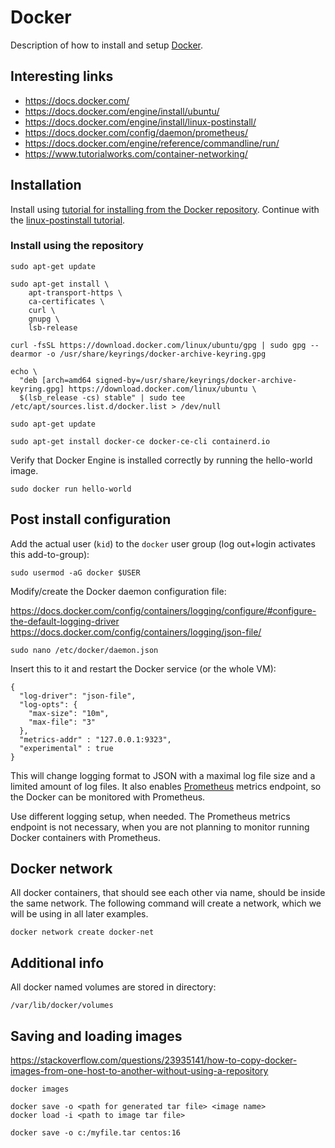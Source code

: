 # Docker

Description of how to install and setup [Docker](https://www.docker.com). 

## Interesting links

- https://docs.docker.com/
- https://docs.docker.com/engine/install/ubuntu/
- https://docs.docker.com/engine/install/linux-postinstall/
- https://docs.docker.com/config/daemon/prometheus/
- https://docs.docker.com/engine/reference/commandline/run/
- https://www.tutorialworks.com/container-networking/

## Installation

Install using [tutorial for installing from the Docker repository](https://docs.docker.com/engine/install/ubuntu/). Continue with the [linux-postinstall tutorial](https://docs.docker.com/engine/install/linux-postinstall/).

### Install using the repository

```
sudo apt-get update

sudo apt-get install \
    apt-transport-https \
    ca-certificates \
    curl \
    gnupg \
    lsb-release

curl -fsSL https://download.docker.com/linux/ubuntu/gpg | sudo gpg --dearmor -o /usr/share/keyrings/docker-archive-keyring.gpg

echo \
  "deb [arch=amd64 signed-by=/usr/share/keyrings/docker-archive-keyring.gpg] https://download.docker.com/linux/ubuntu \
  $(lsb_release -cs) stable" | sudo tee /etc/apt/sources.list.d/docker.list > /dev/null

sudo apt-get update

sudo apt-get install docker-ce docker-ce-cli containerd.io
```

Verify that Docker Engine is installed correctly by running the hello-world image.

```
sudo docker run hello-world
```

## Post install configuration

Add the actual user (`kid`) to the `docker` user group (log out+login activates this add-to-group):

```
sudo usermod -aG docker $USER
```

Modify/create the Docker daemon configuration file:

https://docs.docker.com/config/containers/logging/configure/#configure-the-default-logging-driver
https://docs.docker.com/config/containers/logging/json-file/

```
sudo nano /etc/docker/daemon.json                           
```

Insert this to it and restart the Docker service (or the whole VM):

```
{
  "log-driver": "json-file",
  "log-opts": {
    "max-size": "10m",
    "max-file": "3"
  },
  "metrics-addr" : "127.0.0.1:9323",
  "experimental" : true
}
```

This will change logging format to JSON with a maximal log file size and a limited amount of log files. It also enables [Prometheus](https://prometheus.io/) metrics endpoint, so the Docker can be monitored with Prometheus.

Use different logging setup, when needed. The Prometheus metrics endpoint is not necessary, when you are not planning to monitor running Docker containers with Prometheus.

## Docker network

All docker containers, that should see each other via name, should be inside the same network. The following command will create a network, which we will be using in all later examples.

```
docker network create docker-net
```

## Additional info

All docker named volumes are stored in directory:

```
/var/lib/docker/volumes
```

## Saving and loading images

https://stackoverflow.com/questions/23935141/how-to-copy-docker-images-from-one-host-to-another-without-using-a-repository

```
docker images

docker save -o <path for generated tar file> <image name>
docker load -i <path to image tar file>
```

```
docker save -o c:/myfile.tar centos:16
```

